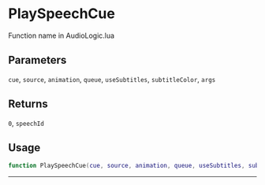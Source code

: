 # PlaySpeechCue
Function name in AudioLogic.lua
## Parameters
`cue`, `source`, `animation`, `queue`, `useSubtitles`, `subtitleColor`, `args`
## Returns
`0`, `speechId`
## Usage
```lua
function PlaySpeechCue(cue, source, animation, queue, useSubtitles, subtitleColor, args)
```
---

